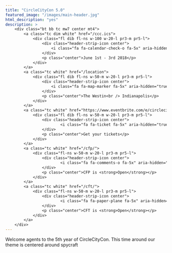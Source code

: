 ```yaml
---
title: "CircleCityCon 5.0"
featured_image: "/images/main-header.jpg"
html_description: "yes"
description: >
    <div class="bt bb tc mw7 center mt4">
        <a class="tc dim white" href="/ccc.ics">
            <div class="fl dib fl-ns w-100 w-20-l pr3-m pr5-l">
                <div class="header-strip-icon center">
                    <i class="fa fa-calendar-check-o fa-5x" aria-hidden="true"></i>
                </div>
                <p class="center">June 1st - 3rd 2018</p>
            </div>
        </a>
        <a class="tc white" href="/location">
            <div class="fl dib fl-ns w-50-m w-20-l pr3-m pr5-l">
                <div class="header-strip-icon center">
                    <i class="fa fa-map-marker fa-5x" aria-hidden="true"></i>
                </div>
                <p class="center">The Westin<br /> Indianapolis</p>
            </div>
        </a>
        <a class="tc white" href="https://www.eventbrite.com/e/circlecitycon-50-2018-tickets-35093021171">
            <div class="fl dib fl-ns w-50-m w-20-l pr3-m pr5-l">
                <div class="header-strip-icon center">
                        <i class="fa fa-ticket fa-5x" aria-hidden="true"></i>
                </div>
                <p class="center">Get your tickets</p>
            </div>
        </a>
        <a class="tc white" href="/cfp/">
            <div class="fl-ns w-50-m w-20-l pr3-m pr5-l">
                <div class="header-strip-icon center">
                        <i class="fa fa-comments-o fa-5x" aria-hidden="true"></i>
                </div>
                <p class="center">CFP is <strong>Open</strong></p>
            </div>
        </a>
        <a class="tc white" href="/cft/">
            <div class="fl-ns w-50-m w-20-l pr3-m pr5-l">
                <div class="header-strip-icon center">
                        <i class="fa fa-paper-plane fa-5x" aria-hidden="true"></i>
                </div>
                <p class="center">CFT is <strong>Open</strong></p>
            </div>
        </a>
    </div>
---
```


Welcome agents to the 5th year of CircleCityCon.  This time around our theme is centered around spycraft
